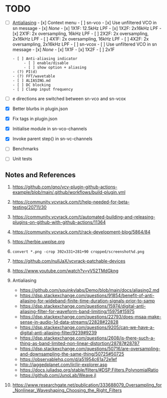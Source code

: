 # TODO

- [ ] [Antialiasing](https://github.com/transcriptaze/sn-vcv/issues/3)
      - [x] Context menu
      - [ ] sn-vco
            - [x] Use unfiltered VCO in sn message
            - [x] _None_
            - [x] 1X1F: 12.5kHz LPF
            - [x] 1X2F: 2x16kHz LPF
            - [x] 2X1F: 2x oversampling, 16kHz LPF
            - [ ] 2X2F: 2x oversampling, 2x16kHz LPF
            - [ ] 4X1F: 2x oversampling, 16kHz LPF
            - [ ] 4X2F: 2x oversampling, 2x16kHz LPF
      - [ ] sn-vcox
            - [ ] Use unfiltered VCO in sn message
            - [x] _None_
            - [x] 1X1F
            - [x] 1X2F
            - [ ] 2x1F

      - [ ] Anti-aliasing indicator
           - [ ] enable/disable
           - [ ] show option + aliasing
      - (?) PI(d)
      - (?) FFT/wavetable
      - [ ] ALIASING.md
      - [ ] DC blocking
      - [ ] Clamp input frequency

- [ ] e directions are switched between sn-vco and sn-vcox
- [x] Better blurbs in plugin.json
- [x] Fix tags in plugin.json
- [x] Initialise module in sn-vco-channels
- [x] Invoke parent step() in sn-vc-channels
- [ ] Benchmarks
- [ ] Unit tests


## Notes and References

1. https://github.com/qno/vcv-plugin-github-actions-example/blob/main/.github/workflows/build-plugin.yml
2. https://community.vcvrack.com/t/help-needed-for-beta-testing/20711/30
3. https://community.vcvrack.com/t/automated-building-and-releasing-plugins-on-github-with-github-actions/11364
4. https://community.vcvrack.com/t/rack-development-blog/5864/84
5. https://herbie.uwplse.org
6. `convert *.png -crop 392x331+281+90 cropped/screenshot%d.png`
7. https://github.com/nullJaX/vcvrack-patchable-devices
8. https://www.youtube.com/watch?v=yV52TMdGkng

9. Antialiasing
      - https://github.com/squinkylabs/Demo/blob/main/docs/aliasing2.md
      - https://dsp.stackexchange.com/questions/91854/benefit-of-anti-aliasing-for-wideband-finite-time-duration-signals-prior-to-samp
      - https://dsp.stackexchange.com/questions/15974/digital-anti-aliasing-filter-for-waveform-band-limiting/15975#15975
      - https://dsp.stackexchange.com/questions/22793/does-msaa-make-sense-in-audio-1d-data-streams/22828#22828
      - https://dsp.stackexchange.com/questions/9205/can-we-have-a-digital-anti-aliasing-filter/9239#9239
      - https://dsp.stackexchange.com/questions/2608/is-there-such-a-thing-as-band-limited-non-linear-distortion/28787#28787
      - https://dsp.stackexchange.com/questions/50716/are-oversampling-and-downsampling-the-same-thing/50725#50725
      - https://observablehq.com/d/a51954c61a72e1ef
      - http://jaggedplanet.com/iir/iir-explorer.asp
      - https://docs.juliadsp.org/stable/filters/#DSP.Filters.PolynomialRatio
      - https://github.com/JunoLab/Weave.jl

10. https://www.researchgate.net/publication/333688079_Oversampling_for_Nonlinear_Waveshaping_Choosing_the_Right_Filters